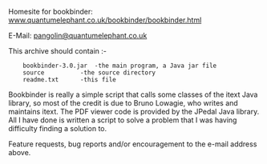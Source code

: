 Homesite for bookbinder: www.quantumelephant.co.uk/bookbinder/bookbinder.html

E-Mail: pangolin@quantumelephant.co.uk	

This archive should contain :-

		bookbinder-3.0.jar 	-the main program, a Java jar file
		source			-the source directory
		readme.txt		-this file

Bookbinder is really a simple script that calls some classes of the itext Java library, so most of the 
credit is due to Bruno Lowagie, who writes and maintains itext. The PDF viewer code is provided by the JPedal 
Java library. All I have done is written a script to solve a problem that I was having difficulty finding a 
solution to.


Feature requests, bug reports and/or encouragement to the e-mail address above.
